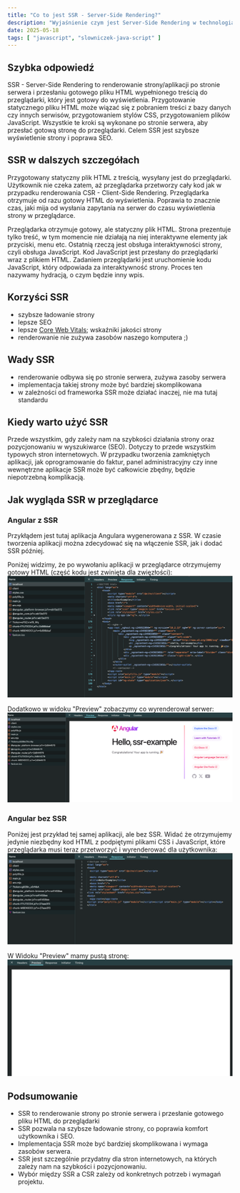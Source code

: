 ```yaml
---
title: "Co to jest SSR - Server-Side Rendering?"
description: "Wyjaśnienie czym jest Server-Side Rendering w technologiach frontendowych."
date: 2025-05-18
tags: [ "javascript", "slowniczek-java-script" ]
---
```


## Szybka odpowiedź

SSR - Server-Side Rendering to renderowanie strony/aplikacji po stronie serwera i przesłaniu gotowego pliku HTML
wypełnionego treścią do przeglądarki, który jest gotowy do wyświetlenia. Przygotowanie statycznego pliku HTML może 
wiązać się z pobraniem treści z bazy danych czy innych serwisów, przygotowaniem stylów CSS, przygotowaniem plików
JavaScript. Wszystkie te kroki są wykonane po stronie serwera, aby przesłać gotową stronę do przeglądarki.
Celem SSR jest szybsze wyświetlenie strony i poprawa SEO.

## SSR w dalszych szczegółach

Przygotowany statyczny plik HTML z treścią, wysyłany jest do przeglądarki. Użytkownik nie czeka zatem, aż przeglądarka
przetworzy cały kod jak w przypadku renderowania CSR - Client-Side Rendering. Przeglądarka otrzymuje od razu gotowy HTML
do wyświetlenia. Poprawia to znacznie czas, jaki mija od wysłania zapytania na serwer do czasu wyświetlenia strony w
przeglądarce.

Przeglądarka otrzymuje gotowy, ale statyczny plik HTML. Strona prezentuje tylko treść, w tym momencie nie działają na
niej interaktywne elementy jak przyciski, menu etc. Ostatnią rzeczą jest obsługa interaktywności strony, czyli obsługa JavaScript.
Kod JavaScript jest przesłany do przeglądarki wraz z plikiem HTML. Zadaniem przeglądarki jest uruchomienie kodu
JavaScript, który odpowiada za interaktywność strony. Proces ten nazywamy hydracją, o czym będzie inny wpis.

## Korzyści SSR

* szybsze ładowanie strony
* lepsze SEO
* lepsze [Core Web Vitals](https://web.dev/explore/learn-core-web-vitals?hl=pl); wskaźniki jakości strony
* renderowanie nie zużywa zasobów naszego komputera ;)

## Wady SSR

* renderowanie odbywa się po stronie serwera, zużywa zasoby serwera
* implementacja takiej strony może być bardziej skomplikowana
* w zależności od frameworka SSR może działać inaczej, nie ma tutaj standardu

## Kiedy warto użyć SSR

Przede wszystkim, gdy zależy nam na szybkości działania strony oraz pozycjonowaniu w
wyszukiwarce (SEO). Dotyczy to przede wszystkim typowych stron internetowych. W przypadku tworzenia zamkniętych
aplikacji, jak oprogramowanie do faktur, panel administracyjny czy inne wewnętrzne aplikacje SSR może być całkowicie
zbędny, będzie niepotrzebną komplikacją.

## Jak wygląda SSR w przeglądarce

### Angular z SSR

Przykłądem jest tutaj aplikacja Angulara wygenerowana z SSR. W czasie tworzenia aplikacji można zdecydować się na
włączenie SSR, jak i dodać SSR później.

Poniżej widzimy, że po wywołaniu aplikacji w przeglądarce otrzymujemy gotowy HTML (część kodu jest zwinięta dla
zwięzłości):
![Przykład SSR w Angularze](./images/ssr-example-angular.png "SSR w Angular - widok HTML")

Dodatkowo w widoku "Preview" zobaczymy co wyrenderował serwer:
![Widok Preview w przeglądarce dla SSR](./images/ssr-preview-angular.png "SSR w Angular - widok Preview w przeglądarce")

### Angular bez SSR

Poniżej jest przykład tej samej aplikacji, ale bez SSR. Widać że otrzymujemy jedynie niezbędny kod HTML z podpiętymi
plikami CSS i JavaScript, które przeglądarka musi teraz przetworzyć i wyrenderować dla użytkownika:
![Przykład braku SSR w Angularze](./images/no-ssr-angular.png "Angular bez SSR - widok HTML")

W Widoku "Preview" mamy pustą stronę:
![Widok Preview w przeglądarce dla SSR](./images/no-ssr-preview-angular.png "Angular bez SSR - widok Preview w przeglądarce")

## Podsumowanie

*   SSR to renderowanie strony po stronie serwera i przesłanie gotowego pliku HTML do przeglądarki
*   SSR pozwala na szybsze ładowanie strony, co poprawia komfort użytkownika i SEO.
*   Implementacja SSR może być bardziej skomplikowana i wymaga zasobów serwera.
*   SSR jest szczególnie przydatny dla stron internetowych, na których zależy nam na szybkości i pozycjonowaniu.
*   Wybór między SSR a CSR zależy od konkretnych potrzeb i wymagań projektu.


